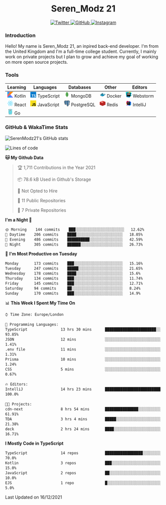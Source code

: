 <div align="center">
  <h1>Seren_Modz 21</h1>
  <a href="https://twitter.com/SerenModz21">
    <img alt="Twitter" src="https://img.shields.io/badge/twitter%20-%231DA1F2.svg?&style=for-the-badge&logo=Twitter&logoColor=white">
  </a>
  <a href="https://github.com/SerenModz21">
    <img alt="GitHub" src="https://img.shields.io/badge/github%20-%23121011.svg?&style=for-the-badge&logo=github&logoColor=white">
  </a>
  <a href="https://www.instagram.com/serenmodz21">
    <img alt="Instagram" src="https://img.shields.io/badge/instagram%20-%23E4405F.svg?&style=for-the-badge&logo=Instagram&logoColor=white">
  </a>
</div>

### Introduction

Hello! My name is Seren_Modz 21, an inpired back-end developer. I'm from the United Kingdom and I'm a full-time college student. Currently, I mainly work on private projects but I plan to grow and achieve my goal of working on more open source projects. 

### Tools

 **Learning**                                        | **Languages**                                               | **Databases**                                               | **Other**                                           | **Editors**                                                  
-----------------------------------------------------|-------------------------------------------------------------|-------------------------------------------------------------|-----------------------------------------------------|--------------------------------------------------------------
 <img width="19px" src="./assets/kotlin.svg"> Kotlin | <img width="19px" src="./assets/typescript.svg"> TypeScript | <img width="19px" src="./assets/mongodb.svg"> MongoDB       | <img width="19px" src="./assets/docker.svg"> Docker | <img width="19px" src="./assets/webstorm.svg"> Webstorm      
 <img width="19px" src="./assets/react.svg"> React   | <img width="19px" src="./assets/javascript.svg"> JavaScript | <img width="19px" src="./assets/postgresql.svg"> PostgreSQL | <img width="19px" src="./assets/redis.svg"> Redis   | <img width="19px" src="./assets/intellij-idea.svg"> IntelliJ
 <img width="19px" src="./assets/go.svg"> Go         |                                                             |                                                             |                                                     |                                                                                                               

### GitHub & WakaTime Stats

![SerenModz21's GitHub stats](https://github-readme-stats.vercel.app/api?username=SerenModz21&show_icons=true&theme=dark)

<!--START_SECTION:waka-->
![Lines of code](https://img.shields.io/badge/From%20Hello%20World%20I%27ve%20Written-48436%20lines%20of%20code-blue)

**🐱 My Github Data** 

> 🏆 1,711 Contributions in the Year 2021
 > 
> 📦 78.6 kB Used in Github's Storage 
 > 
> 🚫 Not Opted to Hire
 > 
> 📜 11 Public Repositories 
 > 
> 🔑 7 Private Repositories  
 > 
**I'm a Night 🦉** 

```text
🌞 Morning    144 commits    ███░░░░░░░░░░░░░░░░░░░░░░   12.62% 
🌆 Daytime    206 commits    ████░░░░░░░░░░░░░░░░░░░░░   18.05% 
🌃 Evening    486 commits    ██████████░░░░░░░░░░░░░░░   42.59% 
🌙 Night      305 commits    ██████░░░░░░░░░░░░░░░░░░░   26.73%

```
📅 **I'm Most Productive on Tuesday** 

```text
Monday       173 commits    ███░░░░░░░░░░░░░░░░░░░░░░   15.16% 
Tuesday      247 commits    █████░░░░░░░░░░░░░░░░░░░░   21.65% 
Wednesday    178 commits    ████░░░░░░░░░░░░░░░░░░░░░   15.6% 
Thursday     134 commits    ███░░░░░░░░░░░░░░░░░░░░░░   11.74% 
Friday       145 commits    ███░░░░░░░░░░░░░░░░░░░░░░   12.71% 
Saturday     94 commits     ██░░░░░░░░░░░░░░░░░░░░░░░   8.24% 
Sunday       170 commits    ███░░░░░░░░░░░░░░░░░░░░░░   14.9%

```


📊 **This Week I Spent My Time On** 

```text
⌚︎ Time Zone: Europe/London

💬 Programming Languages: 
TypeScript               13 hrs 30 mins      ███████████████████████░░   93.85% 
JSON                     12 mins             ░░░░░░░░░░░░░░░░░░░░░░░░░   1.41% 
.env file                11 mins             ░░░░░░░░░░░░░░░░░░░░░░░░░   1.31% 
Prisma                   10 mins             ░░░░░░░░░░░░░░░░░░░░░░░░░   1.24% 
CSS                      5 mins              ░░░░░░░░░░░░░░░░░░░░░░░░░   0.67%

🔥 Editors: 
IntelliJ                 14 hrs 23 mins      █████████████████████████   100.0%

🐱‍💻 Projects: 
cdn-next                 8 hrs 54 mins       ███████████████░░░░░░░░░░   61.91% 
TDA                      3 hrs 4 mins        █████░░░░░░░░░░░░░░░░░░░░   21.38% 
deck                     2 hrs 24 mins       ████░░░░░░░░░░░░░░░░░░░░░   16.71%

```

**I Mostly Code in TypeScript** 

```text
TypeScript               14 repos            █████████████████░░░░░░░░   70.0% 
Kotlin                   3 repos             ███░░░░░░░░░░░░░░░░░░░░░░   15.0% 
JavaScript               2 repos             ██░░░░░░░░░░░░░░░░░░░░░░░   10.0% 
EJS                      1 repo              █░░░░░░░░░░░░░░░░░░░░░░░░   5.0%

```



 Last Updated on 16/12/2021
<!--END_SECTION:waka-->
